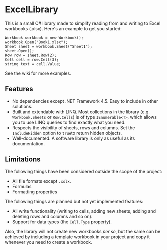 # ExcelLibrary

This is a small C# library made to simplify reading from and writing to Excel workbooks (.xlsx). Here's an example to get you started:

    Workbook workbook = new Workbook();
    workbook.Open("Book1.xlsx");
    Sheet sheet = workbook.Sheet("Sheet1");
    sheet.Open();
    Row row = sheet.Row(2);
    Cell cell = row.Cell(3);
    string text = cell.Value;

See the wiki for more examples.

## Features

* No dependencies except .NET Framework 4.5. Easy to include in other solutions.
* Built and extendable with LINQ. Most collections in the library (e.g. `Workbook.Sheets` or `Row.Cells`) is of type `IEnumerable<T>`, which  allows you to use LINQ queries to find exactly what you need.
* Respects the visibility of sheets, rows and columns. Set the `IncludeHidden` option to `true`to return hidden objects.
* Well-documented. A software library is only as useful as its documentation.

## Limitations

The following things have been considered outside the scope of the project:

* All file formats except `.xslx`.
* Formulas
* Formatting properties

The following things are planned but not yet implemented features:

* All write functionality (writing to cells, adding new sheets, adding and deleting rows and columns and so on).
* Support for data types (the `Cell.Type` property).

Also, the library will not create new workbooks _per se_, but the same can be achieved by including a template workbook in your project and copy it whenever you need to create a workbook.
